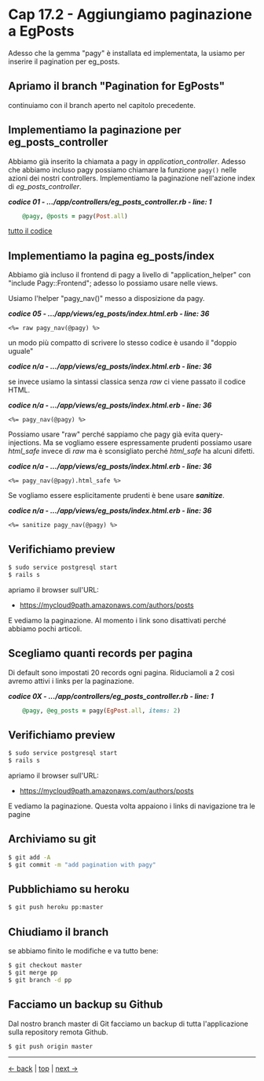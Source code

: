 # <a name="top"></a> Cap 17.2 - Aggiungiamo paginazione a EgPosts

Adesso che la gemma "pagy" è installata ed implementata, la usiamo per inserire il pagination per eg_posts.



## Apriamo il branch "Pagination for EgPosts"

continuiamo con il branch aperto nel capitolo precedente.



## Implementiamo la paginazione per eg_posts_controller

Abbiamo già inserito la chiamata a pagy in *application_controller*. 
Adesso che abbiamo incluso pagy possiamo chiamare la funzione `pagy()` nelle azioni dei nostri controllers. 
Implementiamo la paginazione nell'azione index di *eg_posts_controller*.

***codice 01 - .../app/controllers/eg_posts_controller.rb - line: 1***

```ruby
    @pagy, @posts = pagy(Post.all)
```

[tutto il codice](#01-17-02_01all)



## Implementiamo la pagina eg_posts/index

Abbiamo già incluso il frontend di pagy a livello di "application_helper" con "include Pagy::Frontend"; adesso lo possiamo usare nelle views.

Usiamo l'helper "pagy_nav()" messo a disposizione da pagy.

***codice 05 - .../app/views/eg_posts/index.html.erb - line:  36***

```html+erb
<%= raw pagy_nav(@pagy) %>
```

un modo più compatto di scrivere lo stesso codice è usando il "doppio uguale" 

***codice n/a - .../app/views/eg_posts/index.html.erb - line:  36***

se invece usiamo la sintassi classica senza *raw* ci viene passato il codice HTML.

***codice n/a - .../app/views/eg_posts/index.html.erb - line:  36***

```html+erb
<%= pagy_nav(@pagy) %>
```

Possiamo usare "raw" perché sappiamo che pagy già evita query-injections.
Ma se vogliamo essere espressamente prudenti possiamo usare *html_safe* invece di *raw* ma è sconsigliato perché *html_safe* ha alcuni difetti.

***codice n/a - .../app/views/eg_posts/index.html.erb - line:  36***

```html+erb
<%= pagy_nav(@pagy).html_safe %>
```

Se vogliamo essere esplicitamente prudenti è bene usare ***sanitize***.

***codice n/a - .../app/views/eg_posts/index.html.erb - line:  36***

```html+erb
<%= sanitize pagy_nav(@pagy) %>
```



## Verifichiamo preview

```bash
$ sudo service postgresql start
$ rails s
```

apriamo il browser sull'URL:

* https://mycloud9path.amazonaws.com/authors/posts

E vediamo la paginazione. Al momento i link sono disattivati perché abbiamo pochi articoli.



## Scegliamo quanti records per pagina

Di default sono impostati 20 records ogni pagina. Riduciamoli a 2 così avremo attivi i links per la paginazione.

***codice 0X - .../app/controllers/eg_posts_controller.rb - line: 1***

```ruby
    @pagy, @eg_posts = pagy(EgPost.all, items: 2)
```



## Verifichiamo preview

```bash
$ sudo service postgresql start
$ rails s
```

apriamo il browser sull'URL:

- https://mycloud9path.amazonaws.com/authors/posts

E vediamo la paginazione. Questa volta appaiono i links di navigazione tra le pagine



## Archiviamo su git

```bash
$ git add -A
$ git commit -m "add pagination with pagy"
```



## Pubblichiamo su heroku

```bash
$ git push heroku pp:master
```



## Chiudiamo il branch

se abbiamo finito le modifiche e va tutto bene:

```bash
$ git checkout master
$ git merge pp
$ git branch -d pp
```



## Facciamo un backup su Github

Dal nostro branch master di Git facciamo un backup di tutta l'applicazione sulla repository remota Github.

```bash
$ git push origin master
```



---

[<- back](https://github.com/flaviobordonidev/leanpubabrandnewcms/blob/master/01-base/09-manage_users/03-browser_tab_title_users-it.md)
 | [top](#top) |
[next ->](https://github.com/flaviobordonidev/leanpubabrandnewcms/blob/master/01-base/10-users_i18n/02-users_form_i18n-it.md)
